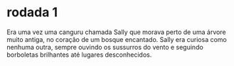 # rodada 1 
Era uma vez uma canguru chamada Sally que morava perto de uma árvore muito antiga, no coração de um bosque encantado. Sally era curiosa como nenhuma outra, sempre ouvindo os sussurros do vento e seguindo borboletas brilhantes até lugares desconhecidos.